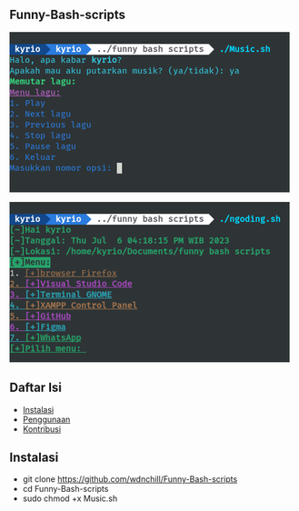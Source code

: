 ## Funny-Bash-scripts



![Music-play](https://github.com/wdnchill/Funny-Bash-scripts/blob/main/Screenshot%20from%202023-07-06%2016-17-39.png)


![ngoding menu](https://github.com/wdnchill/Funny-Bash-scripts/blob/main/Screenshot%20from%202023-07-06%2016-18-28.png)

## Daftar Isi

- [Instalasi](#instalasi)
- [Penggunaan](#penggunaan)
- [Kontribusi](#kontribusi)

## Instalasi
- git clone https://github.com/wdnchill/Funny-Bash-scripts
- cd Funny-Bash-scripts
- sudo chmod +x Music.sh 



